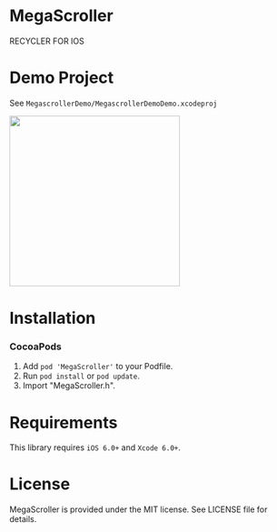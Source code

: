 # MegaScroller
RECYCLER FOR IOS


Demo Project
==============
See `MegascrollerDemo/MegascrollerDemoDemo.xcodeproj`


<img src="https://raw.github.com/HeterPu/MegaScroller/master//ScreenShots/1.gif" width="300">

Installation
==============

### CocoaPods

1. Add `pod 'MegaScroller'` to your Podfile.
2. Run `pod install` or `pod update`.
3. Import "MegaScroller.h".

Requirements
==============
This library requires `iOS 6.0+` and `Xcode 6.0+`.


License
==============
MegaScroller is provided under the MIT license. See LICENSE file for details.
